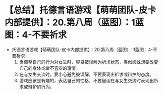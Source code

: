 # 【总结】托德言语游戏【萌萌团队-皮卡内部提供】：20.第八周（蓝图）：1蓝图：4-不要祈求

-   托德言语游戏【萌萌团队-皮卡内部提供】：20.第八周（蓝图）：1蓝图：4-不要祈求-
    1.  当调整自己的行为对女生时，容易被误解为祈求状态，类似蜘蛛想要改变自己的身体或做不喜欢的事情。
    2.  在与女生交流时，要小心避免被误解，不要表现出祈求或辩护的态度。
    3.  游戏应该是有趣的，表达自己的性格，不要自诩在与女生交流时表现出祈求或辩护的行为。